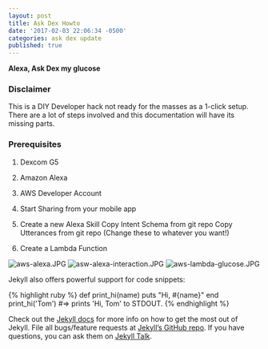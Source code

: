 ```yaml
---
layout: post
title: Ask Dex Howto
date: '2017-02-03 22:06:34 -0500'
categories: ask dex update
published: true
---
```

__Alexa, Ask Dex my glucose__


### Disclaimer
This is a DIY Developer hack not ready for the masses as a  1-click setup. There are a lot of steps involved and this documentation will have its missing parts.
    
### Prerequisites
1. Dexcom G5
2. Amazon Alexa
3. AWS Developer Account


1. Start Sharing from your mobile app
2. Create a new Alexa Skill
	Copy Intent Schema from git repo
    Copy Utterances from git repo (Change these to whatever you want!)
3. Create a Lambda Function

![aws-alexa.JPG](/ask-dex/images/aws-alexa.JPG)
![asw-alexa-interaction.JPG](/ask-dex/images/asw-alexa-interaction.JPG)
![aws-lambda-glucose.JPG](/ask-dex/images/aws-lambda-glucose.JPG)




Jekyll also offers powerful support for code snippets:

{% highlight ruby %}
def print_hi(name)
  puts "Hi, #{name}"
end
print_hi('Tom')
#=> prints 'Hi, Tom' to STDOUT.
{% endhighlight %}

Check out the [Jekyll docs][jekyll-docs] for more info on how to get the most out of Jekyll. File all bugs/feature requests at [Jekyll’s GitHub repo][jekyll-gh]. If you have questions, you can ask them on [Jekyll Talk][jekyll-talk].

[jekyll-docs]: https://jekyllrb.com/docs/home
[jekyll-gh]:   https://github.com/jekyll/jekyll
[jekyll-talk]: https://talk.jekyllrb.com/
